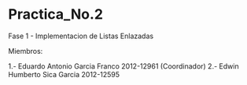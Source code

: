 Practica_No.2
=============

Fase 1 - Implementacion de Listas Enlazadas

Miembros:

1.- Eduardo Antonio Garcia Franco 2012-12961 (Coordinador)
2.- Edwin Humberto Sica Garcia    2012-12595
